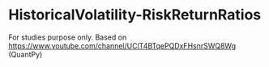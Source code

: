 # HistoricalVolatility-RiskReturnRatios

For studies purpose only. Based on https://www.youtube.com/channel/UClT4BTqePQDxFHsnrSWQ8Wg (QuantPy)
